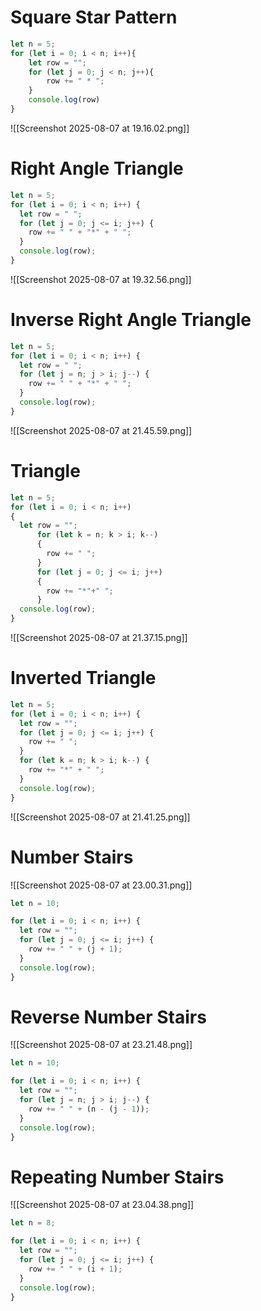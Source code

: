 # Square Star Pattern
```js
let n = 5;
for (let i = 0; i < n; i++){
    let row = "";
    for (let j = 0; j < n; j++){
        row += " * ";
    }
    console.log(row)
}
```
![[Screenshot 2025-08-07 at 19.16.02.png]]


# Right Angle Triangle
```js
let n = 5;
for (let i = 0; i < n; i++) {
  let row = " ";
  for (let j = 0; j <= i; j++) {
    row += " " + "*" + " ";
  }
  console.log(row);
}
```
![[Screenshot 2025-08-07 at 19.32.56.png]]


# Inverse Right Angle Triangle
```js
let n = 5;
for (let i = 0; i < n; i++) {
  let row = " ";
  for (let j = n; j > i; j--) {
    row += " " + "*" + " ";
  }
  console.log(row);
}
```
![[Screenshot 2025-08-07 at 21.45.59.png]]

# Triangle
```js
let n = 5;
for (let i = 0; i < n; i++) 
{
  let row = "";
	  for (let k = n; k > i; k--) 
	  {
	    row += " ";
	  }
	  for (let j = 0; j <= i; j++) 
	  {
	    row += "*"+" ";
	  }
  console.log(row);
}
```
![[Screenshot 2025-08-07 at 21.37.15.png]]


# Inverted Triangle
```js
let n = 5;
for (let i = 0; i < n; i++) {
  let row = "";
  for (let j = 0; j <= i; j++) {
    row += " ";
  }
  for (let k = n; k > i; k--) {
    row += "*" + " ";
  }
  console.log(row);
}
```
![[Screenshot 2025-08-07 at 21.41.25.png]]

# Number Stairs
![[Screenshot 2025-08-07 at 23.00.31.png]]
```js
let n = 10;

for (let i = 0; i < n; i++) {
  let row = "";
  for (let j = 0; j <= i; j++) {
    row += " " + (j + 1);
  }
  console.log(row);
}
```
# Reverse Number Stairs
![[Screenshot 2025-08-07 at 23.21.48.png]]
```js
let n = 10;

for (let i = 0; i < n; i++) {
  let row = "";
  for (let j = n; j > i; j--) {
    row += " " + (n - (j - 1));
  }
  console.log(row);
}
```
# Repeating Number Stairs
![[Screenshot 2025-08-07 at 23.04.38.png]]
```js
let n = 8;

for (let i = 0; i < n; i++) {
  let row = "";
  for (let j = 0; j <= i; j++) {
    row += " " + (i + 1);
  }
  console.log(row);
}

```